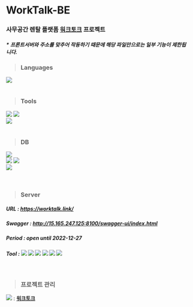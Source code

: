 # WorkTalk-BE
### 사무공간 렌탈 플랫폼 [워크토크](https://worktalk.link/) 프로젝트

##### * 프론트서버와 주소를 맞추어 작동하기 때문에 해당 파일만으로는 일부 기능이 제한됩니다.

> ### Languages
<div>
  <img src="https://img.shields.io/badge/java-007396?style=for-the-badge&logo=java&logoColor=white">
</div>
<br>

> ### Tools
<div>
  <img src="https://img.shields.io/badge/Spring Boot-6DB33F?style=for-the-badge&logo=Spring Boot&logoColor=white"/>
  <img src="https://img.shields.io/badge/Spring Security-6DB33F?style=for-the-badge&logo=Spring Security&logoColor=white"/><br>
  <img src="https://img.shields.io/badge/IntelliJ-000000?style=for-the-badge&logo=IntelliJ IDEA&logoColor=white"/>
</div>
<br>

> ### DB
<div>
  <img src="https://img.shields.io/badge/PostgreSQL-4169E1?style=for-the-badge&logo=PostgreSQL&logoColor=white"/><br>
  <img src="https://img.shields.io/badge/Redis-DC382D?style=for-the-badge&logo=Redis&logoColor=white"/>
  <img src="https://img.shields.io/badge/Postman-FF6C37?style=for-the-badge&logo=Postman&logoColor=white"/><br>
  <img src="https://img.shields.io/badge/Swagger-85EA2D?style=for-the-badge&logo=Swagger&logoColor=black"/>
</div>
<br>

<br>

> ### Server
##### URL : <https://worktalk.link/>
##### Swagger : <http://15.165.247.125:8100/swagger-ui/index.html>
##### Period : open until 2022-12-27
##### Tool : <img src="https://img.shields.io/badge/Amazon AWS-232F3E?style=flat-square&logo=Amazon%20AWS&logoColor=white"/> <img src="https://img.shields.io/badge/Amazon EC2-FF9900?style=flat-square&logo=amazonec2&logoColor=white"> <img src="https://img.shields.io/badge/Amazon S3-569A31?style=flatsquare&logo=Amazon S3&logoColor=white"> <img src="https://img.shields.io/badge/Amazon RDS-527FFF?style=flatsquare&logo=Amazon RDS&logoColor=white"> <img src="https://img.shields.io/badge/Travis CI-3EAAAF?style=flatsquare&logo=Travis CI&logoColor=white"> <img src="https://img.shields.io/badge/Linux-FCC624?style=flatsquare&logo=Linux&logoColor=white">
<br>

> ### 프로젝트 관리
<img src="https://img.shields.io/badge/Notion-000000?style=flatsquare&logo=Notion&logoColor=white"> : <Strong>[워크토크](https://www.notion.so/GOLFZON-TECH-ACADEMY-d63410815e924d6eb6c4697e17d0e3cf)</Strong>

